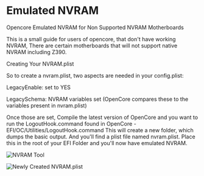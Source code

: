 # Emulated NVRAM
 
 

Opencore Emulated NVRAM for Non Supported NVRAM Motherboards


This is a small guide for users of opencore, that don't have working NVRAM, There are certain motherboards that will not support native NVRAM including Z390.

Creating Your NVRAM.plist

So to create a nvram.plist, two aspects are needed in your config.plist:

LegacyEnable: set to YES

LegacySchema: NVRAM variables set
(OpenCore compares these to the variables present in nvram.plist)

Once those are set, Compile the latest version of OpenCore and you want to run the LogoutHook.command found in OpenCore - EFI/OC/Utilities/LogoutHook.command This will create a new folder, which dumps the basic output. And  you'll find a plist file named nvram.plist. Place this in the root of your EFI Folder and you'll now have emulated NVRAM.

![NVRAM Tool](https://i.imgur.com/lAegCiD.png)

![Newly Created NVRAM.plist](https://i.imgur.com/grwl4TX.png)

